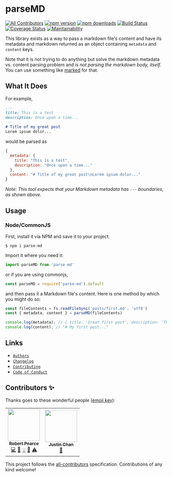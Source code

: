 # parseMD
[![All Contributors](https://img.shields.io/badge/all_contributors-1-orange.svg?style=flat-square)](#contributors-)
[![npm version](https://img.shields.io/npm/v/parse-md.svg)](https://www.npmjs.com/package/parse-md) [![npm downloads](https://img.shields.io/npm/dm/parse-md.svg)](https://www.npmjs.com/package/parse-md) [![Build Status](https://travis-ci.org/rpearce/parse-md.svg?branch=master)](https://travis-ci.org/rpearce/parse-md) [![Coverage Status](https://coveralls.io/repos/github/rpearce/parse-md/badge.svg?branch=master)](https://coveralls.io/github/rpearce/parse-md?branch=master) [![Maintainability](https://api.codeclimate.com/v1/badges/8e4debef4b9f0e8acd6e/maintainability)](https://codeclimate.com/github/rpearce/parse-md/maintainability)

This library exists as a way to pass a markdown file's content and have its
metadata and markdown returned as an object containing `metadata` and `content`
keys.

Note that it is not trying to do anything but solve the markdown metadata vs.
content parsing problem and is _not parsing the markdown body, itself._ You can
use something like [marked](https://github.com/chjj/marked) for that.

## What It Does
For example,

```md
---
title: This is a test
description: Once upon a time...
---
# Title of my great post
Lorem ipsum dolor...
```

would be parsed as

```js
{
  metadata: {
    title: "This is a test",
    description: "Once upon a time..."
  },
  content: "# Title of my great post\nLorem ipsum dolor..."
}
```

_Note: This tool expects that your Markdown metadata has `---` boundaries, as shown above._

## Usage

### Node/CommonJS
First, install it via NPM and save it to your project:

```
$ npm i parse-md
```

Import it where you need it:

```js
import parseMD from 'parse-md'
```

or if you are using commonjs,

```js
const parseMD = require('parse-md').default
```

and then pass it a Markdown file's content. Here is one method by which
you might do so:

```js
const fileContents = fs.readFileSync('posts/first.md', 'utf8')
const { metadata, content } = parseMD(fileContents)

console.log(metadata); // { title: 'Great first post', description: 'This is my first great post. Rawr' }
console.log(content); // "# My first post..."
```

## Links
* [`Authors`](./AUTHORS)
* [`Changelog`](./CHANGELOG.md)
* [`Contributing`](./CONTRIBUTING.md)
* [`Code of Conduct`](./CODE_OF_CONDUCT.md)

## Contributors ✨

Thanks goes to these wonderful people ([emoji key](https://allcontributors.org/docs/en/emoji-key)):
<!-- ALL-CONTRIBUTORS-LIST:START - Do not remove or modify this section -->
<!-- prettier-ignore-start -->
<!-- markdownlint-disable -->
<table>
  <tr>
    <td align="center"><a href="https://robertwpearce.com"><img src="https://avatars2.githubusercontent.com/u/592876?v=4" width="100px;" alt=""/><br /><sub><b>Robert Pearce</b></sub></a><br /><a href="https://github.com/Robert Pearce <me@robertwpearce.com>/parse-md/commits?author=rpearce" title="Code">💻</a> <a href="https://github.com/Robert Pearce <me@robertwpearce.com>/parse-md/commits?author=rpearce" title="Documentation">📖</a> <a href="#example-rpearce" title="Examples">💡</a> <a href="#ideas-rpearce" title="Ideas, Planning, & Feedback">🤔</a> <a href="https://github.com/Robert Pearce <me@robertwpearce.com>/parse-md/commits?author=rpearce" title="Tests">⚠️</a></td>
    <td align="center"><a href="https://www.justinchan.ca"><img src="https://avatars3.githubusercontent.com/u/45015017?v=4" width="100px;" alt=""/><br /><sub><b>Justin Chan</b></sub></a><br /><a href="https://github.com/Robert Pearce <me@robertwpearce.com>/parse-md/issues?q=author%3Ajustinchan23" title="Bug reports">🐛</a></td>
  </tr>
</table>

<!-- markdownlint-enable -->
<!-- prettier-ignore-end -->
<!-- ALL-CONTRIBUTORS-LIST:END -->

<!-- ALL-CONTRIBUTORS-LIST:START - Do not remove or modify this section -->
<!-- prettier-ignore-start -->
<!-- markdownlint-disable -->
<!-- markdownlint-enable -->
<!-- prettier-ignore-end -->
<!-- ALL-CONTRIBUTORS-LIST:END -->

This project follows the [all-contributors](https://github.com/all-contributors/all-contributors) specification. Contributions of any kind welcome!
